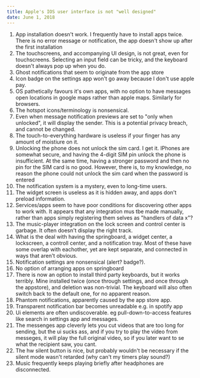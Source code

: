 ```yaml
---
title: Apple's IOS user interface is not "well designed"
date: June 1, 2018
---
```


  1. App installation doesn't work.
     I frequently have to install apps twice. There is no error message or
     notification, the app doesn't show up after the first installation
  2. The touchscreens, and accompanying UI design, is not great, even for
     touchscreens. Selecting an input field can be tricky, and the keyboard
     doesn't always pop up when you do.
  3. Ghost notifications that seem to originate from the app store
  4. Icon badge on the settings app won't go away because I don't use apple pay.
  5. OS pathetically favours it's own apps, with no option to have messages open
     locations in google maps rather than apple maps. Similarly for browsers.
  6. The hotspot icons/terminology is nonsensical.
  7. Even when message notification previews are set to "only when unlocked", it
     will display the sender. This is a potential privacy breach, and cannot be
     changed.
  8. The touch-to-everything hardware is useless if your finger has any amount
     of moistiure on it.
  9. Unlocking the phone does not unlock the sim card.
     I get it. IPhones are somewhat secure, and having the 4-digit SIM pin
     unlock the phone is insufficient. At the same time, having a stronger
     password and then no pin for the SIM card is no good. However, there is, to
     my knowledge, no reason the phone could not unlock the sim card when the
     password is entered
  10. The notification system is a mystery, even to long-time users.
  11. The widget screen is useless as it is hidden away, and apps don't preload
      information.
  12. Services/apps seem to have poor conditions for discovering other apps to
      work with. It appears that any integration mus tbe made manually, rather
      than apps simply registering them selves as "handlers of data x"?
  13. The music-player integration on the lock screen and control center is
      garbage. It often doesn't display the right track.
  14. What is the deal with having the springboard, a widget center, a
      lockscreen, a controll center, and a notification tray. Most of these have
      some overlap with eachother, yet are kept separate, and connected in ways
      that aren't obvious.
  15. Notification settings are nonsensical (alert? badge?).
  16. No option of arranging apps on springboard
  17. There is now an option to install third party keyboards, but it works
      terribly. Mine installed twice (once through settings, and once through
      the appstore), and deletion was non-trivial. The keyboard will also often
      switch back to the default one, for no apparent reason.
  18. Phantom notifications, apparently caused by the app store app.
  19. Transparent notification bar becomes unreadable e.g. in spotify app
  20. Ui elements are often undiscoverable. eg pull-down-to-access features like
      search in settings app and messages.
  21. The messenges app cleverly lets you cut videos that are too long for
      sending, but the ui sucks ass, and if you try to play the video from
      messeges, it will play the full original video, so if you later want to se
      what the recipient saw, you cant.
  22. The hw silent button is nice, but probably wouldn't be necessary if the
      silent mode wasn't retarded (why can't my timers play sound?)
  23. Music frequently keeps playing briefly after headphones are disconnected.

